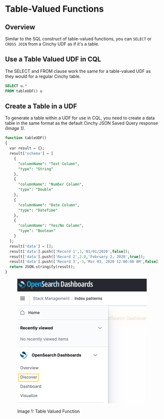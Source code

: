 # Table-Valued Functions

## Overview

Similar to the SQL construct of table-valued functions, you can `SELECT` or `CROSS JOIN` from a Cinchy UDF as if it's a table.

## Use a Table Valued UDF in CQL <a href="#static-table" id="static-table"></a>

The SELECT and FROM clause work the same for a table-valued UDF as they would for a regular Cinchy table.

```sql
SELECT u.*
FROM tableUDF() u
```

## Create a Table in a UDF <a href="#static-table" id="static-table"></a>

To generate a table within a UDF for use in CQL, you need to create a data table in the same format as the default Cinchy JSON Saved Query response _(Image 1)._

```sql
function tableUDF()
{
  var result = {};
  result['schema'] = [
    {
      "columnName": "Text Column",
      "type": "String"
    },
    {
      "columnName": "Number Column",
      "type": "Double"
    },
    {
      "columnName": "Date Column",
      "type": "DateTime"
    },
    {
      "columnName": "Yes/No Column",
      "type": "Boolean"
    }
  ];
  result['data'] = [];
  result['data'].push(['Record 1',1,'01/01/2020',false]);
  result['data'].push(['Record 2',2.0,'February 2, 2020',true]);
  result['data'].push(['Record 3',-3,'Mar 03, 2020 12:00:00 AM',false]);
  return JSON.stringify(result);
}
```

<figure><img src="../../../../.gitbook/assets/image (15).png" alt=""><figcaption><p>Image 1: Table Valued Function</p></figcaption></figure>
